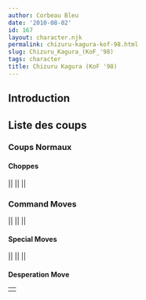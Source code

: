 ```yaml
---
author: Corbeau Bleu
date: '2010-08-02'
id: 167
layout: character.njk
permalink: chizuru-kagura-kof-98.html
slug: Chizuru_Kagura_(KoF_'98)
tags: character
title: Chizuru Kagura (KoF '98)
---
```


## Introduction

## Liste des coups

### Coups Normaux

#### Choppes

||
||
||

### Command Moves

||
||
||

#### Special Moves

||
||
||

#### Desperation Move

|     |
|-----|
|     |